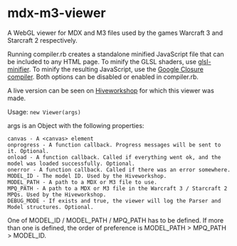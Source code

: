 mdx-m3-viewer
=============

A WebGL viewer for MDX and M3 files used by the games Warcraft 3 and Starcraft 2 respectively.

Running compiler.rb creates a standalone minified JavaScript file that can be included to any HTML page.
To minify the GLSL shaders, use [glsl-minifier](https://github.com/flowtsohg/glsl-minifier).
To minify the resulting JavaScript, use the [Google Closure compiler](https://developers.google.com/closure/compiler/).
Both options can be disabled or enabled in compiler.rb.

A live version can be seen on [Hiveworkshop](http://www.hiveworkshop.com) for which this viewer was made.

Usage: `new Viewer(args)`

args is an Object with the following properties:

    canvas - A <canvas> element
    onprogress - A function callback. Progress messages will be sent to it. Optional.
    onload - A function callback. Called if everything went ok, and the model was loaded successfully. Optional.
    onerror - A function callback. Called if there was an error somewhere.
    MODEL_ID - The model ID. Used by the Hiveworkshop.
    MODEL_PATH - A path to a MDX or M3 file to use.
    MPQ_PATH - A path to a MDX or M3 file in the Warcraft 3 / Starcraft 2 MPQs. Used by the Hiveworkshop.
    DEBUG_MODE - If exists and true, the viewer will log the Parser and Model structures. Optional.
  
One of MODEL_ID / MODEL_PATH / MPQ_PATH has to be defined.
If more than one is defined, the order of preference is MODEL_PATH > MPQ_PATH > MODEL_ID.
